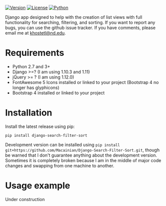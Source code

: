 [![Version](https://img.shields.io/pypi/v/django-search-filter-sort.svg)](https://pypi.python.org/pypi/django-search-filter-sort)
[![License](https://img.shields.io/pypi/l/django-search-filter-sort.svg)](https://pypi.python.org/pypi/django-search-filter-sort)
[![Python](https://img.shields.io/pypi/pyversions/django-search-filter-sort.svg)](https://pypi.python.org/pypi/django-search-filter-sort)

Django app designed to help with the creation of list views with full functionality for searching, filtering, and sorting.
If you want to report any bugs, you can use the github issue tracker. If you have comments, please email me at khostetl@nd.edu.

# Requirements

- Python 2.7 and 3+
- Django >=? (I am using 1.10.3 and 1.11)
- jQuery >= ? (I am using 1.12.0)
- FontAwesome 5 Icons installed or linked to your project (Bootstrap 4 no longer has glyphicons)
- Bootstrap 4 installed or linked to your project

# Installation

Install the latest release using pip:

`pip install django-search-filter-sort`

Development version can be installed using `pip install git+https://github.com/Macainian/Django-Search-Filter-Sort.git`, though be
warned that I don't guarantee anything about the development version. Sometimes it is completely broken because I am
in the middle of major code changes and swapping from one machine to another.

# Usage example

Under construction
